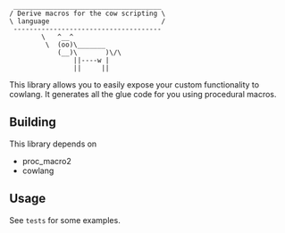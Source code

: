 ```
 _____________________________________
/ Derive macros for the cow scripting \
\ language                            /
 -------------------------------------
        \   ^__^
         \  (oo)\_______
            (__)\       )\/\
                ||----w |
                ||     ||
```

This library allows you to easily expose your custom functionality to cowlang.
It generates all the glue code for you using procedural macros.

## Building ##
This library depends on
* proc_macro2
* cowlang

## Usage ##
See `tests` for some examples.
